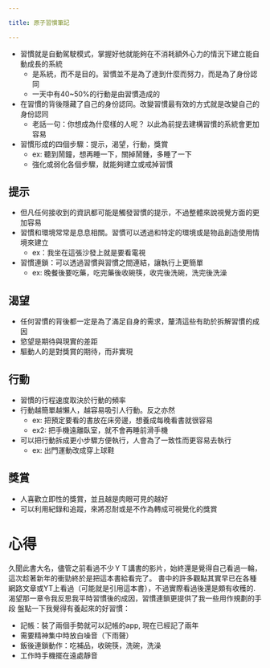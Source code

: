 ```yaml
---

title: 原子習慣筆記

---
```


* 習慣就是自動駕駛模式，掌握好他就能夠在不消耗額外心力的情況下建立能自動成長的系統
  * 是系統，而不是目的。習慣並不是為了達到什麼而努力，而是為了身份認同
  * 一天中有40~50%的行動是由習慣造成的
* 在習慣的背後隱藏了自己的身份認同。改變習慣最有效的方式就是改變自己的身份認同
  * 老話一句：你想成為什麼樣的人呢？ 以此為前提去建構習慣的系統會更加容易
* 習慣形成的四個步驟：提示，渴望，行動，獎賞
  * ex: 聽到鬧鐘，想再睡一下，關掉鬧鍾，多睡了一下
  * 強化或弱化各個步驟，就能夠建立或戒掉習慣

## 提示
* 但凡任何接收到的資訊都可能是觸發習慣的提示，不過整體來說視覺方面的更加容易
* 習慣和環境常常是息息相關。習慣可以透過和特定的環境或是物品創造使用情境來建立
  * ex：我坐在這張沙發上就是要看電視
* 習慣連鎖：可以透過習慣與習慣之間連結，讓執行上更簡單
  * ex: 晚餐後要吃藥，吃完藥後收碗筷，收完後洗碗，洗完後洗澡

## 渴望
* 任何習慣的背後都一定是為了滿足自身的需求，釐清這些有助於拆解習慣的成因
* 慾望是期待與現實的差距
* 驅動人的是對獎賞的期待，而非實現

## 行動
* 習慣的行程速度取決於行動的頻率
* 行動越簡單越懶人，越容易吸引人行動。反之亦然
  * ex: 把預定要看的書放在床旁邊，想養成每晚看書就很容易
  * ex2: 把手機遠離臥室，就不會再睡前滑手機
* 可以把行動拆成更小步驟方便執行，人會為了一致性而更容易去執行
  * ex: 出門運動改成穿上球鞋

## 獎賞
* 人喜歡立即性的獎賞，並且越是肉眼可見的越好
* 可以利用紀錄和追蹤，來將忍耐或是不作為轉成可視覺化的獎賞

# 心得
久聞此書大名，儘管之前看過不少ＹＴ講書的影片，始終還是覺得自己看過一輪，這次趁著新年的衝勁終於是把這本書給看完了。
書中的許多觀點其實早已在各種網路文章或YT上看過（可能就是引用這本書），不過實際看過後還是頗有收穫的. 渴望那一章令我反思我平時習慣後的成因，習慣連鎖更提供了我一些用作規劃的手段
盤點一下我覺得有養起來的好習慣：
* 記帳：裝了兩個手勢就可以記帳的app, 現在已經記了兩年
* 需要精神集中時放白噪音（下雨聲）
* 飯後連鎖動作：吃補品，收碗筷，洗碗，洗澡
* 工作時手機擺在遠處靜音

